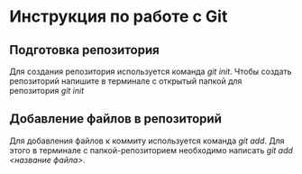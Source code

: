 # Инструкция по работе с Git

## Подготовка репозитория
Для создания репозитория используется команда *git init*. Чтобы создать репозиторий напишите в терминале с открытый папкой для репозитория *git init* 

## Добавление файлов в репозиторий

Для добавления файлов к коммиту используется команда *git add*. Для этого в терминале с папкой-репозиторием необходимо написать *git add <название файла>*.